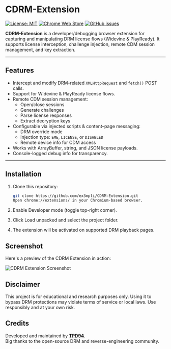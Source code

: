 # CDRM-Extension

[![License: MIT](https://img.shields.io/badge/License-MIT-blue)]()
[![Chrome Web Store](https://img.shields.io/badge/Chrome%20Store-Not%20Published-yellow)]()
[![GitHub issues](https://img.shields.io/github/issues/TPD94/CDRM-Extension)]()

**CDRM-Extension** is a developer/debugging browser extension for capturing and manipulating DRM license flows (Widevine & PlayReady). It supports license interception, challenge injection, remote CDM session management, and key extraction.

---

## Features

- Intercept and modify DRM-related `XMLHttpRequest` and `fetch()` POST calls.
- Support for Widevine & PlayReady license flows.
- Remote CDM session management:
  - Open/close sessions
  - Generate challenges
  - Parse license responses
  - Extract decryption keys
- Configurable via injected scripts & content–page messaging:
  - DRM override mode
  - Injection type: `EME`, `LICENSE`, or `DISABLED`
  - Remote device info for CDM access
- Works with ArrayBuffer, string, and JSON license payloads.
- Console-logged debug info for transparency.

---

## Installation

1. Clone this repository:
   ```bash
   git clone https://github.com/ex3mpli/CDRM-Extension.git
   Open chrome://extensions/ in your Chromium-based browser.
   
2. Enable Developer mode (toggle top-right corner).

3. Click Load unpacked and select the project folder.

4. The extension will be activated on supported DRM playback pages.

## Screenshot

Here's a preview of the CDRM Extension in action:

![CDRM Extension Screenshot](Screenshots/sample.png)

## Disclaimer
This project is for educational and research purposes only.
Using it to bypass DRM protections may violate terms of service or local laws.
Use responsibly and at your own risk.

## Credits
Developed and maintained by **[TPD94](https://github.com/TPD94)**.  
Big thanks to the open-source DRM and reverse-engineering community.
